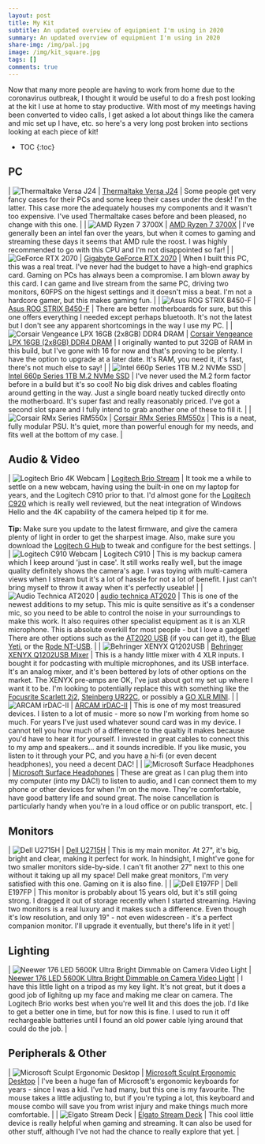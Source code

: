 ```yaml
---
layout: post
title: My Kit
subtitle: An updated overview of equipmient I'm using in 2020
summary: An updated overview of equipmient I'm using in 2020
share-img: /img/pal.jpg
image: /img/kit_square.jpg
tags: []
comments: true
---
```


Now that many more people are having to work from home due to the coronavirus outbreak, I thought it would be useful to do a fresh post looking at the kit I use at home to stay productive. With most of my meetings having been converted to video calls, I get asked a lot about things like the camera and mic set up I have, etc. so here's a very long post broken into sections looking at each piece of kit!

* TOC
{:toc}
## PC

| ![Thermaltake Versa J24](/img/pccase.jpg#thumbnail) | [Thermaltake Versa J24](https://www.thermaltake.com/C_00003288.htm) | Some people get very fancy cases for their PCs and some keep their cases under the desk! I'm the latter. This case more the adequately houses my components and it wasn't too expensive. I've used Thermaltake cases before and been pleased, no change with this one. |
| ![AMD Ryzen 7 3700X](/img/ryzen.jpg#thumbnail) | [AMD Ryzen 7 3700X](https://www.amd.com/en/products/cpu/amd-ryzen-7-3700x) | I've generally been an intel fan over the years, but when it comes to gaming and streaming these days it seems that AMD rule the roost. I was highly recommended to go with this CPU and I'm not disappointed so far! |
| ![GeForce RTX 2070](/img/rtx2070.jpg#thumbnail) | [Gigabyte GeForce RTX 2070](https://www.gigabyte.com/Graphics-Card/GV-N2070WF3-8GC#kf) | When I built this PC, this was a real treat. I've never had the budget to have a high-end graphics card. Gaming on PCs has always been a compromise. I am blown away by this card. I can game and live stream from the same PC, driving two monitors, 60FPS on the higest settings and it doesn't miss a beat. I'm not a hardcore gamer, but this makes gaming fun. |
| ![Asus ROG STRIX B450-F](/img/asus.jpg#thumbnail) | [Asus ROG STRIX B450-F](https://www.asus.com/uk/Motherboards/ROG-STRIX-B450-F-GAMING/) | There are better motherboards for sure, but this one offers everything I needed except perhaps bluetooth. It's not the latest but I don't see any apparent shortcomings in the way I use my PC. |
| ![Corsair Vengeance LPX 16GB (2x8GB) DDR4 DRAM](/img/ram.jpg#thumbnail) | [Corsair Vengeance LPX 16GB (2x8GB) DDR4 DRAM](https://www.corsair.com/us/en/Categories/Products/Memory/VENGEANCE-LPX/p/CMK16GX4M2B3200C16) | I originally wanted to put 32GB of RAM in this build, but I've gone with 16 for now and that's proving to be plenty. I have the option to upgrade at a later date. It's RAM, you need it, it's fast, there's not much else to say! |
| ![Intel 660p Series 1TB M.2 NVMe SSD](/img/intelssd.jpg#thumbnail) | [Intel 660p Series 1TB M.2 NVMe SSD](https://www.intel.com/content/www/us/en/products/memory-storage/solid-state-drives/consumer-ssds/6-series/ssd-660p-series/660p-series-1-tb-m-2-80mm-3d2.html) | I've never used the M.2 form factor before in a build but it's so cool! No big disk drives and cables floating around getting in the way. Just a single board neatly tucked directly onto the motherboard. It's super fast and really reasonably priced. I've got a second slot spare and I fully intend to grab another one of these to fill it. |
| ![Corsair RMx Series RM550x](/img/psu.jpg#thumbnail) | [Corsair RMx Series RM550x](https://www.corsair.com/us/en/Categories/Products/Power-Supply-Units/Power-Supply-Units-Advanced/RMx-Series/p/CP-9020177-NA) | This is a neat, fully modular PSU. It's quiet, more than powerful enough for my needs, and fits well at the bottom of my case. | 

## Audio &amp; Video
 

| ![Logitech Brio 4K Webcam](/img/brio.png#thumbnail)     | [Logitech Brio Stream](https://www.logitech.com/en-gb/product/brio-stream-4k-hd-webcam)    | It took me a while to settle on a new webcam, having using the built-in one on my laptop for years, and the Logitech C910 prior to that. I'd almost gone for the [Logitech C920](https://www.logitech.com/en-gb/product/hd-pro-webcam-c920) which is really well reviewed, but the neat integration of Windows Hello and the 4K capability of the camera helped tip it for me. <br><br>**Tip:** Make sure you update to the latest firmware, and give the camera plenty of light in order to get the sharpest image. Also, make sure you download the [Logitech G Hub](https://www.logitechg.com/en-us/innovation/g-hub.html) to tweak and configure for the best settings. |
| ![Logitech C910 Webcam](/img/c910.png#thumbnail)   | Logitech C910        | This is my backup camera which I keep around 'just in case'. It still works really well, but the image quality definitely shows the camera's age. I was toying with multi-camera views when I stream but it's a lot of hassle for not a lot of benefit. I just can't bring myself to throw it away when it's perfectly useable! |
| ![Audio Technica AT2020](/img/mic.jpg#thumbnail) | [audio technica AT2020](https://www.audio-technica.com/cms/wired_mics/a0933a662b5ed0e2/index.html) | This is one of the newest additions to my setup. This mic is quite sensitive as it's a condenser mic, so you need to be able to control the noise in your surroundings to make this work. It also requires other specialist equipment as it is an XLR microphone. This is absolute overkill for most people - but I love a gadget! There are other options such as the [AT2020 USB](https://www.audio-technica.com/cms/wired_mics/c75c5918ed57a8d0/index.html) (if you can get it), the [Blue Yeti](https://www.bluedesigns.com/products/yeti/), or the [Rode NT-USB](http://www.rode.com/microphones/nt-usb). |
| ![Behringer XENYX Q1202USB](/img/q1202usb.jpg#thumnail) | [Behringer XENYX Q1202USB Mixer](https://www.behringer.com/Categories/Behringer/Mixers/Analog/Q1202USB/p/P0ALQ) | This is a handy little mixer with 4 XLR inputs. I bought it for podcasting with multiple microphones, and its USB interface. It's an analog mixer, and it's been bettered by lots of other options on the market. The XENYX pre-amps are OK, I've just about got my set up where I want it to be. I'm looking to potentially replace this with something like the [Focusrite Scarlett 2i2](https://focusrite.com/en/usb-audio-interface/scarlett/scarlett-2i2), [Steinberg UR22C](https://new.steinberg.net/audio-interfaces/ur22c/), or possibly a [GO XLR MINI](https://www.tc-helicon.com/goxlrmini). |
| ![ARCAM irDAC-II](/img/irdac.jpg#thumbnail) | [ARCAM irDAC-II](https://www.arcam.co.uk/products,rSeries,USB-DAC,irdacii.htm) | This is one of my most treasured devices. I listen to a lot of music - more so now I'm working from home so much. For years I've just used whatever sound card was in my device. I cannot tell you how much of a difference to the qualtiy it makes because you'd have to hear it for yourself. I invested in great cables to connect this to my amp and speakers... and it sounds incredible. If you like music, you listen to it through your PC, and you have a hi-fi (or even decent headphones), you need a decent DAC! |
| ![Microsoft Surface Headphones](/img/surfaceheadphones.jpg#thumbnail) | [Microsoft Surface Headphones](https://www.microsoft.com/en-gb/p/surface-headphones/8NRM8DZ2ZW43?activetab=pivot%3aoverviewtab) | These are great as I can plug them into my computer (into my DAC!) to listen to audio, and I can connect them to my phone or other devices for when I'm on the move. They're comfortable, have good battery life and sound great. The noise cancellation is particularly handy when you're in a loud office or on public transport, etc. | 

## Monitors

| ![Dell U2715H](/img/dell27.png#thumbnail) | [Dell U2715H](https://www.dell.com/en-uk/work/shop/cty/monitor-dell-ultrasharp-27-u2715h/spd/dell-u2715h) | This is my main monitor. At 27", it's big, bright and clear, making it perfect for work. In hindsight, I might've gone for two smaller monitors side-by-side. I can't fit another 27" next to this one without it taking up all my space! Dell make great monitors, I'm very satisfied with this one. Gaming on it is also fine. |
| ![Dell E197FP](/img/dell19.jpg#thumbnail) | Dell E197FP | This monitor is probably about 15 years old, but it's still going strong. I dragged it out of storage recently when I started streaming. Having two monitors is a real luxury and it makes such a difference. Even though it's low resolution, and only 19" - not even widescreen - it's a perfect companion monitor. I'll upgrade it eventually, but there's life in it yet! | 

## Lighting

| ![Neewer 176 LED 5600K Ultra Bright Dimmable on Camera Video Light](/img/neewer.jpg#thumbnail) | [Neewer 176 LED 5600K Ultra Bright Dimmable on Camera Video Light](https://support.neewer.com/product/neewer-photo-studio-176-led-ultra-bright-dimmable-on-camera-video-light-with-1-4-inch-thread-mount-for-canon-nikon-pentax-panasonic-sony-samsung-olympus-and-other-digital-slr-cameras-5600k/) | I have this little light on a tripod as my key light. It's not great, but it does a good job of lighitng up my face and making me clear on camera. The Logitech Brio works best when you're well lit and this does the job. I'd like to get a better one in time, but for now this is fine. I used to run it off rechargeable batteries until I found an old power cable lying around that could do the job. | 

## Peripherals &amp; Other

| ![Microsoft Sculpt Ergonomic Desktop](/img/sculpt_keyboard.jpg#thumbnail) | [Microsoft Sculpt Ergonomic Desktop](https://www.microsoft.com/accessories/en-us/products/keyboards/sculpt-ergonomic-desktop/l5v-00001) | I've been a huge fan of Microsoft's ergonomic keyboards for years - since I was a kid. I've had many, but this one is my favourite. The mouse takes a little adjusting to, but if you're typing a lot, this keyboard and mouse combo will save you from wrist injury and make things much more comfortable. |
| ![Elgato Stream Deck](/img/streamdeck.jpg#thumbnail) | [Elgato Stream Deck](https://www.elgato.com/en/gaming/stream-deck) | This cool little device is really helpful when gaming and streaming. It can also be used for other stuff, although I've not had the chance to really explore that yet. |

<br>